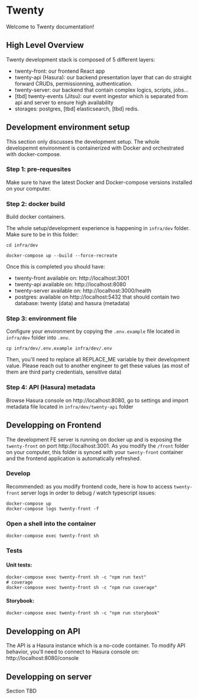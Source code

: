 # Twenty

Welcome to Twenty documentation!

## High Level Overview

Twenty development stack is composed of 5 different layers:
- twenty-front: our frontend React app
- twenty-api (Hasura): our backend presentation layer that can do straight forward CRUDs, permissionning, authentication.
- twenty-server: our backend that contain complex logics, scripts, jobs...
- [tbd] twenty-events (Jitsu): our event ingestor which is separated from api and server to ensure high availability
- storages: postgres, [tbd] elasticsearch, [tbd] redis.

## Development environment setup

This section only discusses the development setup. The whole developemnt environment is containerized with Docker and orchestrated with docker-compose. 

### Step 1: pre-requesites
Make sure to have the latest Docker and Docker-compose versions installed on your computer.

### Step 2: docker build
Build docker containers.

The whole setup/development experience is happening in `infra/dev` folder. Make sure to be in this folder:
```
cd infra/dev
```

```
docker-compose up --build --force-recreate
```

Once this is completed you should have:
- twenty-front available on: http://localhost:3001
- twenty-api available on: http://localhost:8080
- twenty-server available on: http://localhost:3000/health
- postgres: available on http://localhost:5432 that should contain two database: twenty (data) and hasura (metadata)

### Step 3: environment file
Configure your environment by copying the `.env.example` file located in `infra/dev` folder into `.env`.
```
cp infra/dev/.env.example infra/dev/.env
```

Then, you'll need to replace all REPLACE_ME variable by their development value. Please reach out to another engineer to get these values (as most of them are third party credentials, sensitive data)

### Step 4: API (Hasura) metadata
Browse Hasura console on http://localhost:8080, go to settings and import metadata file located in `infra/dev/twenty-api` folder

## Developping on Frontend

The development FE server is running on docker up and is exposing the `twenty-front` on port http://localhost:3001. As you modify the `/front` folder on your computer, this folder is synced with your `twenty-front` container and the frontend application is automatically refreshed.

### Develop

Recommended: as you modify frontend code, here is how to access `twenty-front` server logs in order to debug / watch typescript issues:
```
docker-compose up
docker-compose logs twenty-front -f
```

### Open a shell into the container
```
docker-compose exec twenty-front sh
```

### Tests

#### Unit tests:
```
docker-compose exec twenty-front sh -c "npm run test"
# coverage
docker-compose exec twenty-front sh -c "npm run coverage"
```

#### Storybook:
```
docker-compose exec twenty-front sh -c "npm run storybook"
```

## Developping on API

The API is a Hasura instance which is a no-code container. To modify API behavior, you'll need to connect to Hasura console on: http://localhost:8080/console

## Developping on server

Section TBD